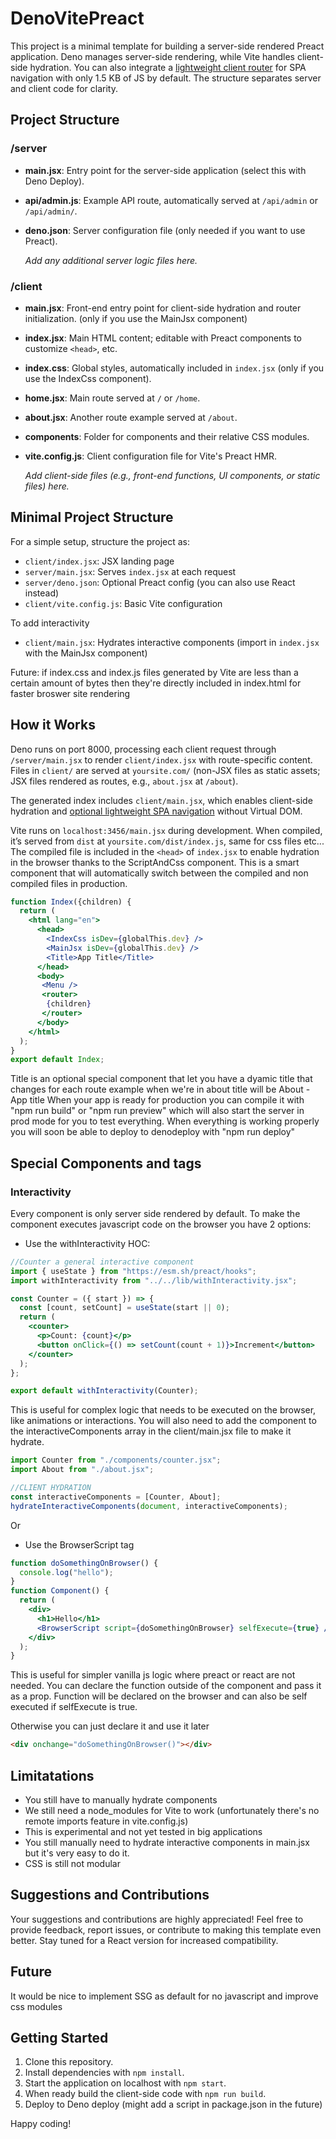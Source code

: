 # DenoVitePreact

This project is a minimal template for building a server-side rendered Preact application. Deno manages server-side rendering, while Vite handles client-side hydration. You can also integrate a [lightweight client router](https://github.com/andreafuturi/lightweight-router) for SPA navigation with only 1.5 KB of JS by default. The structure separates server and client code for clarity.

## Project Structure

### /server

- **main.jsx**: Entry point for the server-side application (select this with Deno Deploy).
- **api/admin.js**: Example API route, automatically served at `/api/admin` or `/api/admin/`.
- **deno.json**: Server configuration file (only needed if you want to use Preact).

  _Add any additional server logic files here._

### /client

- **main.jsx**: Front-end entry point for client-side hydration and router initialization. (only if you use the MainJsx component)
- **index.jsx**: Main HTML content; editable with Preact components to customize `<head>`, etc.
- **index.css**: Global styles, automatically included in `index.jsx` (only if you use the IndexCss component).
- **home.jsx**: Main route served at `/` or `/home`.
- **about.jsx**: Another route example served at `/about`.
- **components**: Folder for components and their relative CSS modules.
- **vite.config.js**: Client configuration file for Vite's Preact HMR.

  _Add client-side files (e.g., front-end functions, UI components, or static files) here._

## Minimal Project Structure

For a simple setup, structure the project as:

- `client/index.jsx`: JSX landing page
- `server/main.jsx`: Serves `index.jsx` at each request
- `server/deno.json`: Optional Preact config (you can also use React instead)
- `client/vite.config.js`: Basic Vite configuration

To add interactivity

- `client/main.jsx`: Hydrates interactive components (import in `index.jsx` with the MainJsx component)

Future: if index.css and index.js files generated by Vite are less than a certain amount of bytes then they're directly included in index.html for faster broswer site rendering

## How it Works

Deno runs on port 8000, processing each client request through `/server/main.jsx` to render `client/index.jsx` with route-specific content. Files in `client/` are served at `yoursite.com/` (non-JSX files as static assets; JSX files rendered as routes, e.g., `about.jsx` at `/about`).

The generated index includes `client/main.jsx`, which enables client-side hydration and [optional lightweight SPA navigation](https://github.com/andreafuturi/lightweight-router) without Virtual DOM.

Vite runs on `localhost:3456/main.jsx` during development. When compiled, it’s served from `dist` at `yoursite.com/dist/index.js`, same for css files etc...
The compiled file is included in the `<head>` of `index.jsx` to enable hydration in the browser thanks to the ScriptAndCss component.
This is a smart component that will automatically switch between the compiled and non compiled files in production.

```jsx
function Index({children) {
  return (
    <html lang="en">
      <head>
        <IndexCss isDev={globalThis.dev} />
        <MainJsx isDev={globalThis.dev} />
        <Title>App Title</Title>
      </head>
      <body>
       <Menu />
       <router>
        {children}
       </router>
      </body>
    </html>
  );
}
export default Index;
```

Title is an optional special component that let you have a dyamic title that changes for each route example when we're in about title will be About - App title
When your app is ready for production you can compile it with "npm run build" or "npm run preview" which will also start the server in prod mode for you to test everything.
When everything is working properly you will soon be able to deploy to denodeploy with "npm run deploy"

## Special Components and tags

### Interactivity

Every component is only server side rendered by default.
To make the component executes javascript code on the browser you have 2 options:

- Use the withInteractivity HOC:

```jsx
//Counter a general interactive component
import { useState } from "https://esm.sh/preact/hooks";
import withInteractivity from "../../lib/withInteractivity.jsx";

const Counter = ({ start }) => {
  const [count, setCount] = useState(start || 0);
  return (
    <counter>
      <p>Count: {count}</p>
      <button onClick={() => setCount(count + 1)}>Increment</button>
    </counter>
  );
};

export default withInteractivity(Counter);
```

This is useful for complex logic that needs to be executed on the browser, like animations or interactions.
You will also need to add the component to the interactiveComponents array in the client/main.jsx file to make it hydrate.

```jsx
import Counter from "./components/counter.jsx";
import About from "./about.jsx";

//CLIENT HYDRATION
const interactiveComponents = [Counter, About];
hydrateInteractiveComponents(document, interactiveComponents);
```

Or

- Use the BrowserScript tag

```jsx
function doSomethingOnBrowser() {
  console.log("hello");
}
function Component() {
  return (
    <div>
      <h1>Hello</h1>
      <BrowserScript script={doSomethingOnBrowser} selfExecute={true} />
    </div>
  );
}
```

This is useful for simpler vanilla js logic where preact or react are not needed.
You can declare the function outside of the component and pass it as a prop.
Function will be declared on the browser and can also be self executed if selfExecute is true.

Otherwise you can just declare it and use it later

```html
<div onchange="doSomethingOnBrowser()"></div>
```

## Limitatations

- You still have to manually hydrate components
- We still need a node_modules for Vite to work (unfortunately there's no remote imports feature in vite.config.js)
- This is experimental and not yet tested in big applications
- You still manually need to hydrate interactive components in main.jsx but it's very easy to do it.
- CSS is still not modular

## Suggestions and Contributions

Your suggestions and contributions are highly appreciated! Feel free to provide feedback, report issues, or contribute to making this template even better. Stay tuned for a React version for increased compatibility.

## Future

It would be nice to implement SSG as default for no javascript and improve css modules

## Getting Started

1. Clone this repository.
2. Install dependencies with `npm install`.
3. Start the application on localhost with `npm start`.
4. When ready build the client-side code with `npm run build`.
5. Deploy to Deno deploy (might add a script in package.json in the future)

Happy coding!
